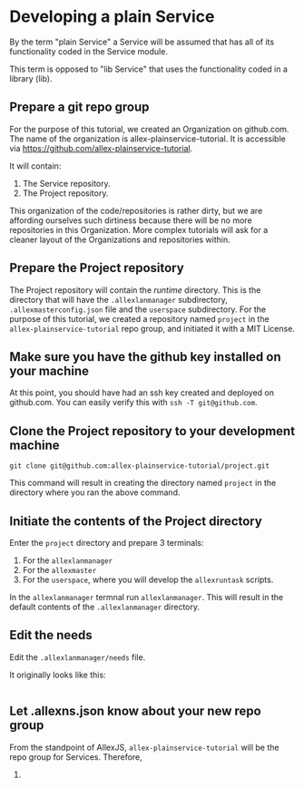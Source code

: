 # Developing a plain Service

By the term "plain Service" a Service will be assumed that has all of its functionality coded in the Service module.

This term is opposed to "lib Service" that uses the functionality coded in a library (lib).

## Prepare a git repo group

For the purpose of this tutorial, we created an Organization on github.com.
The name of the organization is allex-plainservice-tutorial.
It is accessible via https://github.com/allex-plainservice-tutorial.

It will contain:

1. The Service repository. 
2. The Project repository.

This organization of the code/repositories is rather dirty, but we are affording ourselves such dirtiness because there will be no more repositories in this Organization.
More complex tutorials will ask for a cleaner layout of the Organizations and repositories within.

## Prepare the Project repository

The Project repository will contain the _runtime_ directory.
This is the directory that will have the `.allexlanmanager` subdirectory, `.allexmasterconfig.json` file and the `userspace` subdirectory.
For the purpose of this tutorial, we created a repository named `project` in the `allex-plainservice-tutorial` repo group, and initiated it with a MIT License.

## Make sure you have the github key installed on your machine

At this point, you should have had an ssh key created and deployed on github.com.
You can easily verify this with `ssh -T git@github.com`.

## Clone the Project repository to your development machine

`git clone git@github.com:allex-plainservice-tutorial/project.git`

This command will result in creating the directory named `project` in the directory where you ran the above command.

## Initiate the contents of the Project directory

Enter the `project` directory and prepare 3 terminals:

1. For the `allexlanmanager`
2. For the `allexmaster`
3. For the `userspace`, where you will develop the `allexruntask` scripts.

In the `allexlanmanager` termnal run `allexlanmanager`.
This will result in the default contents of the `.allexlanmanager` directory.

## Edit the needs

Edit the `.allexlanmanager/needs` file.

It originally looks like this:

```json
```

## Let .allexns.json know about your new repo group

From the standpoint of AllexJS, `allex-plainservice-tutorial` will be the repo group for Services.
Therefore, 

1. 
